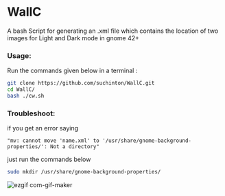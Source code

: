 # WallC
A bash Script for generating an .xml file which contains the location of two images for Light and Dark mode in gnome 42+ 

### Usage:
Run the commands given below in a terminal :

```bash
git clone https://github.com/suchinton/WallC.git 
cd WallC/
bash ./cw.sh 
```

### Troubleshoot:
if you get an error saying 

`"mv: cannot move 'name.xml' to '/usr/share/gnome-background-properties/': Not a directory"`

just run the commands below
```bash
sudo mkdir /usr/share/gnome-background-properties/ 
```
![ezgif com-gif-maker](https://user-images.githubusercontent.com/75079303/163714680-1ba69b92-f1c4-4562-923f-fc782def47ae.gif)